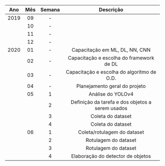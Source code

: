 | Ano  | Mês | Semana | Descrição |
|:----:|:---:|:------:|:---------:|
| 2019 | 09  | - ||
|      | 10  | - ||
|      | 11  | - ||
|      | 12  | - ||
| 2020 | 01  | - | Capacitação em ML, DL, NN, CNN |
|      | 02  | - | Capacitação e escolha do framework de DL |
|      | 03  | - | Capacitação e escolha do algoritmo de O.D. |
|      | 04  | - | Planejamento geral do projeto |
|      | 05  | 1 | Análise do YOLOv4 |
|      |     | 2 | Definição da tarefa e dos objetos a serem usados |
|      |     | 3 | Coleta do dataset |
|      |     | 4 | Coleta do dataset |
|      | 06  | 1 | Coleta/rotulagem do dataset |
|      |     | 2 | Rotulagem do dataset |
|      |     | 3 | Rotulagem do dataset |
|      |     | 4 | Elaboração do detector de objetos |
